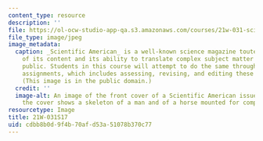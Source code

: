 ```yaml
---
content_type: resource
description: ''
file: https://ol-ocw-studio-app-qa.s3.amazonaws.com/courses/21w-031-science-writing-and-new-media-explorations-in-communicating-about-science-technology-spring-2017/cdbb8b0d9f4b70afd53a51078b370c77_21W-031S17.jpg
file_type: image/jpeg
image_metadata:
  caption: _Scientific American_ is a well-known science magazine touted for the quality
    of its content and its ability to translate complex subject matter for the general
    public. Students in this course will attempt to do the same through several writing
    assignments, which includes assessing, revising, and editing these assignments.
    (This image is in the public domain.)
  credit: ''
  image-alt: An image of the front cover of a Scientific American issue from 1905;
    the cover shows a skeleton of a man and of a horse mounted for comparison.
resourcetype: Image
title: 21W-031S17
uid: cdbb8b0d-9f4b-70af-d53a-51078b370c77
---
```

